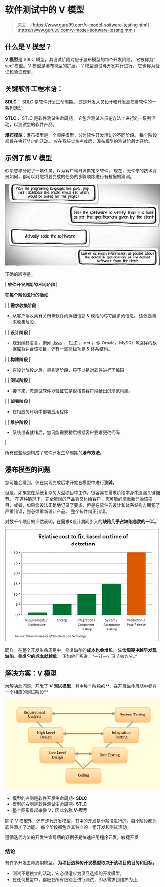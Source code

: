 # 软件测试中的 V 模型

> 原文： [https://www.guru99.com/v-model-software-testing.html](https://www.guru99.com/v-model-software-testing.html)

## 什么是 V 模型？

**V 模型**是 SDLC 模型，其测试阶段对应于瀑布模型的每个开发阶段。 它被称为“ vee”模型。 V 模型是瀑布模型的扩展。 V 模型测试与开发并行进行。 它也称为验证和验证模型。

## 关键软件工程术语：

**SDLC**： SDLC 是软件开发生命周期。 这是开发人员设计和开发高质量软件的一系列活动。

**STLC**： STLC 是软件测试生命周期。 它包含测试人员在方法上进行的一系列活动，以测试您的软件产品。

**瀑布模型**：瀑布模型是一个顺序模型，分为软件开发活动的不同阶段。 每个阶段都旨在执行特定的活动。 仅在系统实施完成后，瀑布模型的测试阶段才开始。

## 示例了解 V 模型

假设您被分配了一项任务，以为客户端开发自定义软件。 现在，无论您的技术背景如何，都可以对您将要完成的任务的步骤顺序进行有根据的猜测。

![What is V Model? Learn with a Case Study using SDLC & STLC](img/7442608a71be78abecb4752fa2573f90.png "Guide to SDLC , STLC & V-Model")

正确的顺序是。

| **软件开发周期的不同阶段** | 

**在每个阶段进行的活动**

 |
| **需求收集阶段** | 

*   从客户端收集有关所需软件的详细信息 & 规格的尽可能多的信息。 这仅是需求收集阶段。

 |
| **设计阶段** | 

*   规划编程语言，例如 [Java](/java-tutorial.html) ， [PHP](/php-tutorials.html) ，.net； 像 Oracle，MySQL 等这样的数据库将适合该项目，还有一些高级功能 & 体系结构。

 |
| **构建阶段** | 

*   在设计阶段之后，是构建阶段，只不过是对软件进行了编码

 |
| **测试阶段** | 

*   接下来，您测试软件以验证它是否按照客户端给出的规范构建。

 |
| **部署阶段** | 

*   在相应的环境中部署应用程序

 |
| **维护阶段** | 

*   系统准备就绪后，您可能需要稍后根据客户要求更改代码

 |

所有这些级别构成了软件开发生命周期的**瀑布方法**。

## 瀑布模型的问题

您可能会看到，仅在实现完成后才开始在模型中进行**测试。**

但是，如果您在系统复杂的大型项目中工作，很容易在需求阶段本身中遗漏关键细节。 在这种情况下，完全错误的产品将交付给客户，您可能必须重新开始该项目，或者，如果您设法正确地记录了要求，但是在软件的设计和体系结构方面犯了严重错误，则必须重新设计产品。 整个软件纠正错误。

对数千个项目的评估表明，在需求&设计期间引入的**缺陷几乎占缺陷总数的一半。**

![Guide to SDLC , STLC & V-Model](img/796df0699eb8233b66fec05e9b374e7d.png "Guide to SDLC , STLC & V-Model")

同样，在整个开发生命周期中，修复缺陷的**成本也会增加。 生命周期中越早发现缺陷，修复它的成本就越低。** 正如他们所说，“一针一针可节省九分。”

## 解决方案：V 模型

为解决此问题，开发了 **V 测试模型**，其中每个阶段的**，在开发生命周期中都有一个相应的测试阶段**

![v model](img/d6721598d2abc0490bde40172b3e941d.png "Guide to SDLC , STLC & V-Model")

*   模型的左侧是软件开发生命周期- **SDLC**
*   模型的右侧是软件测试生命周期- **STLC**
*   整个图形看起来像 V，因此名称 **V-型号**

除了 V 模型外，还有迭代开发模型，其中的开发是分阶段进行的，每个阶段都为软件添加了功能。 每个阶段都包含其独立的一组开发和测试活动。

遵循迭代方法的开发生命周期的好例子是快速应用程序开发，敏捷开发

### 结论

有许多开发生命周期模型。 **为项目选择的开发模型取决于该项目的目的和目标。**

*   测试不是独立的活动，它必须适应为项目选择的开发模型。
*   在任何模型中，都应在所有级别上进行测试，即从需求到维护为止。